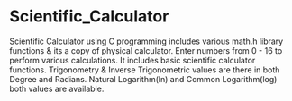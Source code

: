 # Scientific_Calculator
Scientific Calculator using C programming includes various math.h library functions &amp; its a copy of physical calculator.
Enter numbers from 0 - 16 to perform various calculations.
It includes basic scientific calculator functions.
Trigonometry & Inverse Trigonometric values are there in both Degree and Radians.
Natural Logarithm(ln) and Common Logarithm(log) both values are available.

